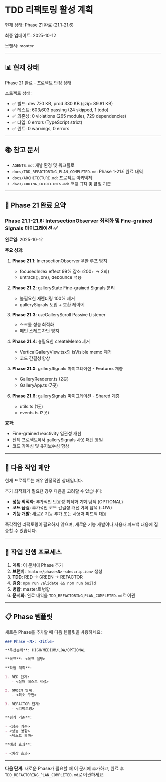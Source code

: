 # TDD 리팩토링 활성 계획

현재 상태: Phase 21 완료 (21.1-21.6)

최종 업데이트: 2025-10-12

브랜치: master

---

## 📊 현재 상태

Phase 21 완료 - 프로젝트 안정 상태

프로젝트 상태:

- ✅ 빌드: dev 730 KB, prod 330 KB (gzip: 89.81 KB)
- ✅ 테스트: 603/603 passing (24 skipped, 1 todo)
- ✅ 의존성: 0 violations (265 modules, 729 dependencies)
- ✅ 타입: 0 errors (TypeScript strict)
- ✅ 린트: 0 warnings, 0 errors

---

## 📚 참고 문서

- `AGENTS.md`: 개발 환경 및 워크플로
- `docs/TDD_REFACTORING_PLAN_COMPLETED.md`: Phase 1-21.6 완료 내역
- `docs/ARCHITECTURE.md`: 프로젝트 아키텍처
- `docs/CODING_GUIDELINES.md`: 코딩 규칙 및 품질 기준

---

## 🎯 Phase 21 완료 요약

### Phase 21.1-21.6: IntersectionObserver 최적화 및 Fine-grained Signals 마이그레이션 ✅

**완료일**: 2025-10-12

**주요 성과**:

1. **Phase 21.1**: IntersectionObserver 무한 루프 방지
   - focusedIndex effect 99% 감소 (200+ → 2회)
   - untrack(), on(), debounce 적용

2. **Phase 21.2**: galleryState Fine-grained Signals 분리
   - 불필요한 재렌더링 100% 제거
   - gallerySignals 도입 + 호환 레이어

3. **Phase 21.3**: useGalleryScroll Passive Listener
   - 스크롤 성능 최적화
   - 메인 스레드 차단 방지

4. **Phase 21.4**: 불필요한 createMemo 제거
   - VerticalGalleryView.tsx의 isVisible memo 제거
   - 코드 간결성 향상

5. **Phase 21.5**: gallerySignals 마이그레이션 - Features 계층
   - GalleryRenderer.ts (2곳)
   - GalleryApp.ts (7곳)

6. **Phase 21.6**: gallerySignals 마이그레이션 - Shared 계층
   - utils.ts (1곳)
   - events.ts (2곳)

**효과**:

- Fine-grained reactivity 일관성 개선
- 전체 프로젝트에서 gallerySignals 사용 패턴 통일
- 코드 가독성 및 유지보수성 향상

---

## 📝 다음 작업 제안

현재 프로젝트는 매우 안정적인 상태입니다.

추가 최적화가 필요한 경우 다음을 고려할 수 있습니다:

- **성능 최적화**: 추가적인 반응성 최적화 기회 탐색 (OPTIONAL)
- **코드 품질**: 추가적인 코드 간결성 개선 기회 탐색 (LOW)
- **기능 개발**: 새로운 기능 추가 또는 사용자 피드백 대응

즉각적인 리팩토링이 필요하지 않으며, 새로운 기능 개발이나 사용자 피드백 대응에
집중할 수 있습니다.

---

## 🔄 작업 진행 프로세스

1. **계획**: 이 문서에 Phase 추가
2. **브랜치**: `feature/phase<N>-<description>` 생성
3. **TDD**: RED → GREEN → REFACTOR
4. **검증**: `npm run validate && npm run build`
5. **병합**: master로 병합
6. **문서화**: 완료 내역을 `TDD_REFACTORING_PLAN_COMPLETED.md`로 이관

---

## 📋 Phase 템플릿

새로운 Phase를 추가할 때 다음 템플릿을 사용하세요:

```markdown
### Phase <N>: <Title>

**우선순위**: HIGH/MEDIUM/LOW/OPTIONAL

**목표**: <목표 설명>

**작업 계획**:

1. RED 단계:
   - <실패 테스트 작성>

2. GREEN 단계:
   - <최소 구현>

3. REFACTOR 단계:
   - <리팩토링>

**평가 기준**:

- <성공 기준>
- <성능 영향>
- <테스트 통과>

**예상 효과**:

- <예상 효과>
```

---

**다음 단계**: 새로운 Phase가 필요할 때 이 문서에 추가하고, 완료 후
`TDD_REFACTORING_PLAN_COMPLETED.md`로 이관하세요.

